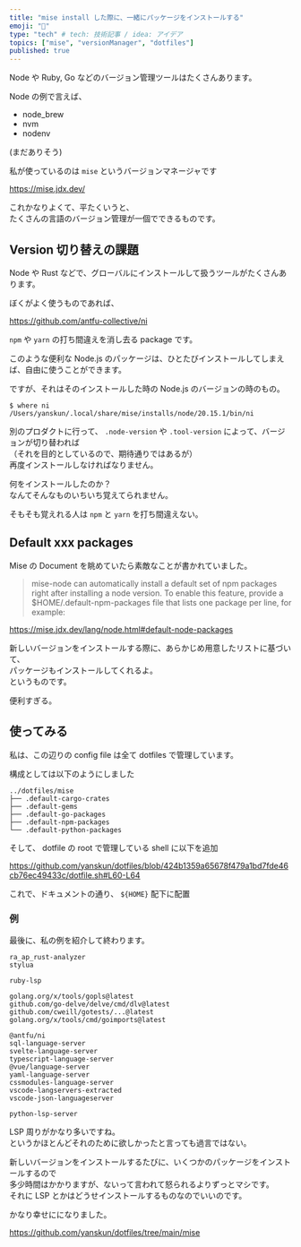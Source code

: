 ```yaml
---
title: "mise install した際に、一緒にパッケージをインストールする"
emoji: "🤹"
type: "tech" # tech: 技術記事 / idea: アイデア
topics: ["mise", "versionManager", "dotfiles"]
published: true
---
```


Node や Ruby, Go などのバージョン管理ツールはたくさんあります。  

Node の例で言えば、
- node_brew
- nvm
- nodenv

(まだありそう)

私が使っているのは `mise` というバージョンマネージャです

https://mise.jdx.dev/

これかなりよくて、平たくいうと、  
たくさんの言語のバージョン管理が一個でできるものです。  

## Version 切り替えの課題

Node や Rust などで、グローバルにインストールして扱うツールがたくさんあります。

ぼくがよく使うものであれば、

https://github.com/antfu-collective/ni

`npm` や `yarn` の打ち間違えを消し去る package です。

このような便利な Node.js のパッケージは、ひとたびインストールしてしまえば、自由に使うことができます。  

ですが、それはそのインストールした時の Node.js のバージョンの時のもの。  
```shell
$ where ni
/Users/yanskun/.local/share/mise/installs/node/20.15.1/bin/ni
```

別のプロダクトに行って、 `.node-version` や `.tool-version` によって、バージョンが切り替われば  
（それを目的としているので、期待通りではあるが）  
再度インストールしなければなりません。  


何をインストールしたのか？  
なんてそんなものいちいち覚えてられません。

そもそも覚えれる人は `npm` と `yarn` を打ち間違えない。

## Default xxx packages

Mise の Document を眺めていたら素敵なことが書かれていました。

> mise-node can automatically install a default set of npm packages right after installing a node version. To enable this feature, provide a $HOME/.default-npm-packages file that lists one package per line, for example:

https://mise.jdx.dev/lang/node.html#default-node-packages

新しいバージョンをインストールする際に、あらかじめ用意したリストに基づいて、  
パッケージもインストールしてくれるよ。  
というものです。

便利すぎる。  

## 使ってみる

私は、この辺りの config file は全て dotfiles で管理しています。

構成としては以下のようにしました

```text
../dotfiles/mise
├── .default-cargo-crates
├── .default-gems
├── .default-go-packages
├── .default-npm-packages
└── .default-python-packages
```

そして、 dotfile の root で管理している shell に以下を追加

https://github.com/yanskun/dotfiles/blob/424b1359a65678f479a1bd7fde46cb76ec49433c/dotfile.sh#L60-L64

これで、ドキュメントの通り、 `${HOME}` 配下に配置

### 例

最後に、私の例を紹介して終わります。

```:.default-cargo-crates
ra_ap_rust-analyzer
stylua
```

```:.default-gems
ruby-lsp
```

```:.default-go-packages
golang.org/x/tools/gopls@latest
github.com/go-delve/delve/cmd/dlv@latest
github.com/cweill/gotests/...@latest
golang.org/x/tools/cmd/goimports@latest
```

```:.default-npm-packages
@antfu/ni
sql-language-server
svelte-language-server
typescript-language-server
@vue/language-server
yaml-language-server
cssmodules-language-server
vscode-langservers-extracted
vscode-json-languageserver
```

```:.default-python-packages
python-lsp-server
```

LSP 周りがかなり多いですね。  
というかほとんどそれのために欲しかったと言っても過言ではない。  

新しいバージョンをインストールするたびに、いくつかのパッケージをインストールするので  
多少時間はかかりますが、ないって言われて怒られるよりずっとマシです。  
それに LSP とかはどうせインストールするものなのでいいのです。  

かなり幸せにになりました。

https://github.com/yanskun/dotfiles/tree/main/mise
